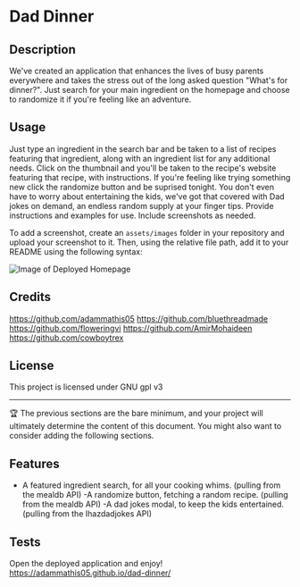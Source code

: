 # Dad Dinner

## Description

We've created an application that enhances the lives of busy parents everywhere and takes the stress out of the long asked question "What's for dinner?". Just search for your main ingredient on the homepage and choose to randomize it if you're feeling like an adventure. 



## Usage
Just type an ingredient in the search bar and be taken to a list of recipes featuring that ingredient, along with an ingredient list for any additional needs. Click on the thumbnail and you'll be taken to the recipe's website featuring that recipe, with instructions. If you're feeling like trying something new click the randomize button and be suprised tonight. You don't even have to worry about entertaining the kids, we've got that covered with Dad jokes on demand, an endless random supply at your finger tips.
Provide instructions and examples for use. Include screenshots as needed.

To add a screenshot, create an `assets/images` folder in your repository and upload your screenshot to it. Then, using the relative file path, add it to your README using the following syntax:

![Image of Deployed Homepage]((https://github.com/adammathis05/dad-dinner/blob/main/assets/images/Deployed%20App%20Homepage.png))

## Credits

https://github.com/adammathis05
https://github.com/bluethreadmade
https://github.com/floweringvi
https://github.com/AmirMohaideen
https://github.com/cowboytrex

## License
This project is licensed under GNU gpl v3

---

🏆 The previous sections are the bare minimum, and your project will ultimately determine the content of this document. You might also want to consider adding the following sections.


## Features

- A featured ingredient search, for all your cooking whims. (pulling from the mealdb API)
-A randomize button, fetching a random recipe. (pulling from the mealdb API)
-A dad jokes modal, to keep the kids entertained. (pulling from the Ihazdadjokes API)


## Tests
Open the deployed application and enjoy! 
https://adammathis05.github.io/dad-dinner/
